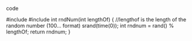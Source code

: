 code


#include <cstdlib>
#include <ctime>
int rndNum(int lengthOf) { //lengthof is the length of the random number (100... format)
	srand(time(0));
	int rndnum = rand() % lengthOf;
	return rndnum;
}
